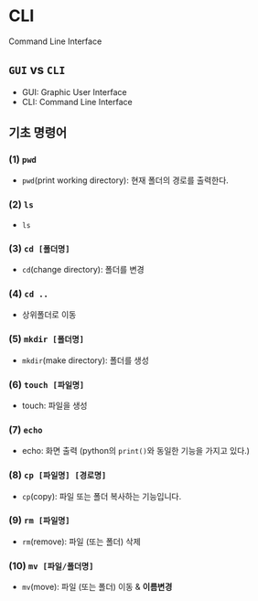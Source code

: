 # CLI

Command Line Interface



## `GUI` vs `CLI`

- GUI: Graphic User Interface
- CLI: Command Line Interface



## 기초 명령어

### (1) `pwd`

- `pwd`(print working directory): 현재 폴더의 경로를 출력한다.



### (2) `ls`

- `ls`



### (3) `cd [폴더명]`

- `cd`(change directory): 폴더를 변경



### (4) `cd ..`

- 상위폴더로 이동



### (5) `mkdir [폴더명]`

- `mkdir`(make directory): 폴더를 생성



### (6) `touch [파일명]`

- touch: 파일을 생성



### (7) `echo`

- echo: 화면 출력 (python의 `print()`와 동일한 기능을 가지고 있다.)



### (8) `cp [파일명] [경로명]`

- `cp`(copy): 파일 또는 폴더 복사하는 기능입니다.



### (9) `rm [파일명]`

- `rm`(remove): 파일 (또는 폴더) 삭제



### (10) `mv [파일/폴더명]`

- `mv`(move): 파일 (또는 폴더) 이동 & **이름변경**